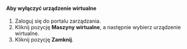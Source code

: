 #### <a name="to-shut-down-a-virtual-device"></a>Aby wyłączyć urządzenie wirtualne
1. Zaloguj się do portalu zarządzania.
2. Kliknij pozycję **Maszyny wirtualne**, a następnie wybierz urządzenie wirtualne.
3. Kliknij pozycję **Zamknij**.



<!--HONumber=Jan17_HO1-->


